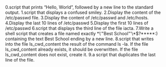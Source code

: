 0.script that prints “Hello, World”, followed by a new line to the standard output.
1.script that displays a confused smiley.
2.Display the content of the /etc/passwd file.
3.Display the content of /etc/passwd and /etc/hosts.
4.Display the last 10 lines of /etc/passwd
5.Display the first 10 lines of /etc/passwd
6.script that displays the third line of the file iacta.
7.Write a shell script that creates a file named exactly \*\\'"Best School"\'\\*$\?\*\*\*\*\*:) containing the text Best School ending by a new line.
8.script that writes into the file ls_cwd_content the result of the command ls -la. If the file ls_cwd_content already exists, it should be overwritten. If the file ls_cwd_content does not exist, create it.
9.a script that duplicates the last line of the file.
